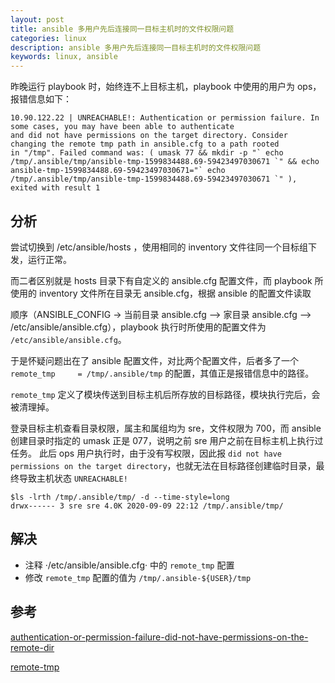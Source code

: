 ```yaml
---
layout: post
title: ansible 多用户先后连接同一目标主机时的文件权限问题
categories: linux
description: ansible 多用户先后连接同一目标主机时的文件权限问题
keywords: linux, ansible
---
```



昨晚运行 playbook 时，始终连不上目标主机，playbook 中使用的用户为 ops， 报错信息如下：

```shell
10.90.122.22 | UNREACHABLE!: Authentication or permission failure. In some cases, you may have been able to authenticate 
and did not have permissions on the target directory. Consider changing the remote tmp path in ansible.cfg to a path rooted 
in "/tmp". Failed command was: ( umask 77 && mkdir -p "` echo /tmp/.ansible/tmp/ansible-tmp-1599834488.69-59423497030671 `" && echo 
ansible-tmp-1599834488.69-59423497030671="` echo /tmp/.ansible/tmp/ansible-tmp-1599834488.69-59423497030671 `" ), exited with result 1
```

## 分析

尝试切换到 /etc/ansible/hosts ，使用相同的 inventory 文件往同一个目标组下发，运行正常。

而二者区别就是 hosts 目录下有自定义的 ansible.cfg 配置文件，而 playbook 所使用的 inventory 文件所在目录无 ansible.cfg，根据 ansible 的配置文件读取

顺序（ANSIBLE_CONFIG -> 当前目录 ansible.cfg --> 家目录 ansible.cfg --> /etc/ansible/ansible.cfg），playbook 执行时所使用的配置文件为 `/etc/ansible/ansible.cfg`。

于是怀疑问题出在了 ansible 配置文件，对比两个配置文件，后者多了一个 `remote_tmp     = /tmp/.ansible/tmp` 的配置，其值正是报错信息中的路径。

`remote_tmp` 定义了模块传送到目标主机后所存放的目标路径，模块执行完后，会被清理掉。

登录目标主机查看目录权限，属主和属组均为 sre，文件权限为 700，而 ansible 创建目录时指定的 umask 正是 077，说明之前 sre 用户之前在目标主机上执行过任务。
此后 ops 用户执行时，由于没有写权限，因此报 `did not have permissions on the target directory`，也就无法在目标路径创建临时目录，最终导致主机状态 `UNREACHABLE!`

```shell
$ls -lrth /tmp/.ansible/tmp/ -d --time-style=long
drwx------ 3 sre sre 4.0K 2020-09-09 22:12 /tmp/.ansible/tmp/
```

## 解决

 - 注释 ·/etc/ansible/ansible.cfg· 中的 `remote_tmp` 配置
 - 修改 `remote_tmp` 配置的值为 `/tmp/.ansible-${USER}/tmp`
 

## 参考

[authentication-or-permission-failure-did-not-have-permissions-on-the-remote-dir](https://stackoverflow.com/questions/35176548/authentication-or-permission-failure-did-not-have-permissions-on-the-remote-dir)

[]()

[remote-tmp](https://docs.ansible.com/ansible/2.3/intro_configuration.html#remote-tmp)






